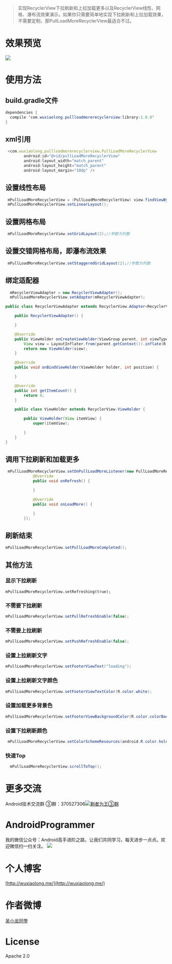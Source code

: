 > 实现RecyclerView下拉刷新和上拉加载更多以及RecyclerView线性、网格、瀑布流效果演示。如果你只需要简单地实现下拉刷新和上拉加载效果，不需要定制，那PullLoadMoreRecyclerView最适合不过。

# 效果预览
![](https://github.com/WuXiaolong/PullLoadMoreRecyclerView/raw/master/screenshots/screenshots.gif)

# 使用方法

## build.gradle文件
```java
dependencies {
  compile 'com.wuxiaolong.pullloadmorerecyclerview:library:1.0.8'
}
```

## xml引用
```js
 <com.wuxiaolong.pullloadmorerecyclerview.PullLoadMoreRecyclerView
        android:id="@+id/pullLoadMoreRecyclerView"
        android:layout_width="match_parent"
        android:layout_height="match_parent"
        android:layout_margin="10dp" />
```

## 设置线性布局
```java
 mPullLoadMoreRecyclerView = (PullLoadMoreRecyclerView) view.findViewById(R.id.pullLoadMoreRecyclerView);
 mPullLoadMoreRecyclerView.setLinearLayout();
```

## 设置网格布局
```java
 mPullLoadMoreRecyclerView.setGridLayout(2);//参数为列数
```

## 设置交错网格布局，即瀑布流效果
```java
 mPullLoadMoreRecyclerView.setStaggeredGridLayout(2);//参数为列数
```

## 绑定适配器
```java
  mRecyclerViewAdapter = new RecyclerViewAdapter();
  mPullLoadMoreRecyclerView.setAdapter(mRecyclerViewAdapter);

public class RecyclerViewAdapter extends RecyclerView.Adapter<RecyclerViewAdapter.ViewHolder> {

    public RecyclerViewAdapter() {

    }

    @Override
    public ViewHolder onCreateViewHolder(ViewGroup parent, int viewType) {
        View view = LayoutInflater.from(parent.getContext()).inflate(R.layout.recycler_view_item, parent, false);
        return new ViewHolder(view);
    }

    @Override
    public void onBindViewHolder(ViewHolder holder, int position) {

    }

    @Override
    public int getItemCount() {
        return 0;
    }

    public class ViewHolder extends RecyclerView.ViewHolder {

        public ViewHolder(View itemView) {
            super(itemView);

        }
    }
}
```

## 调用下拉刷新和加载更多
```java
 mPullLoadMoreRecyclerView.setOnPullLoadMoreListener(new PullLoadMoreRecyclerView.PullLoadMoreListener() {
            @Override
            public void onRefresh() {

            }

            @Override
            public void onLoadMore() {

            }
        });
```

## 刷新结束
```java
mPullLoadMoreRecyclerView.setPullLoadMoreCompleted();
```

## 其他方法

### 显示下拉刷新
```
mPullLoadMoreRecyclerView.setRefreshing(true);
```
### 不需要下拉刷新
```java
mPullLoadMoreRecyclerView.setPullRefreshEnable(false);
```

### 不需要上拉刷新
```java
mPullLoadMoreRecyclerView.setPushRefreshEnable(false);
```

### 设置上拉刷新文字
```java
mPullLoadMoreRecyclerView.setFooterViewText("loading");
```

### 设置上拉刷新文字颜色
```java
mPullLoadMoreRecyclerView.setFooterViewTextColor(R.color.white);
```

### 设置加载更多背景色
```java
mPullLoadMoreRecyclerView.setFooterViewBackgroundColor(R.color.colorBackground);
```

### 设置下拉刷新颜色
```java
 mPullLoadMoreRecyclerView.setColorSchemeResources(android.R.color.holo_red_dark,android.R.color.holo_blue_dark);
```

### 快速Top
```java
  mPullLoadMoreRecyclerView.scrollToTop();
```

# 更多交流
Android技术交流群
③群：370527306<a target="_blank" href="http://shang.qq.com/wpa/qunwpa?idkey=0a992ba077da4c8325cbfef1c9e81f0443ffb782a0f2135c1a8f7326baac58ac"><img border="0" src="http://pub.idqqimg.com/wpa/images/group.png" alt="剩者为王③群" title="剩者为王③群"></a>


# AndroidProgrammer
我的微信公众号：Android高手进阶之路，让我们共同学习，每天进步一点点。欢迎微信扫一扫关注。
![](http://7q5c2h.com1.z0.glb.clouddn.com/qrcode_AndroidProgrammer.jpg)

# 个人博客
[http://wuxiaolong.me/](http://wuxiaolong.me/)

# 作者微博
[吴小龙同學](http://weibo.com/u/2175011601)

# License
Apache 2.0
